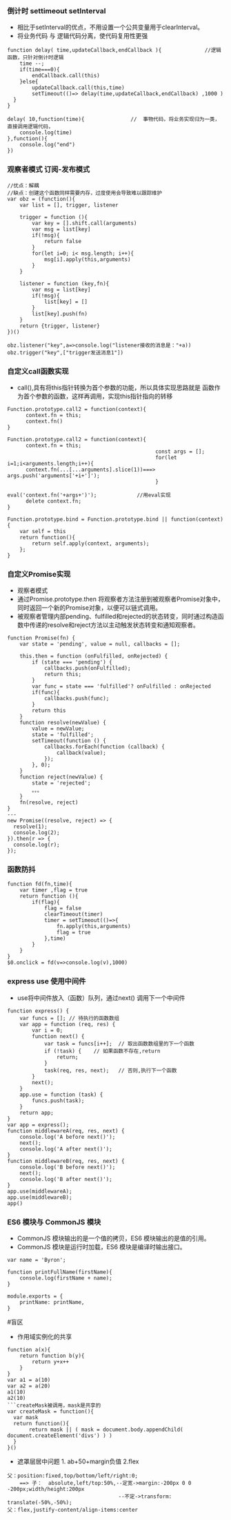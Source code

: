 ### 倒计时 settimeout setInterval
* 相比于setInterval的优点，不用设置一个公共变量用于clearInterval。
* 将业务代码 与 逻辑代码分离，使代码复用性更强
```
function delay( time,updateCallback,endCallback ){              //逻辑函数，只针对倒计时逻辑
	time --;
	if(time===0){
		endCallback.call(this)
	}else{
		updateCallback.call(this,time)
		setTimeout(()=> delay(time,updateCallback,endCallback) ,1000 )
  }
}

delay( 10,function(time){               //  事物代码，将业务实现归为一类，直接调用逻辑代码，
	console.log(time)
},function(){
	console.log("end")
})
```
### 观察者模式  订阅-发布模式
```
//优点：解耦
//缺点：创建这个函数同样需要内存，过度使用会导致难以跟踪维护
var obz = (function(){
	var list = [], trigger, listener
	
	trigger = function (){
		var key = [].shift.call(arguments)
		var msg = list[key]
		if(!msg){
        	return false
		}
		for(let i=0; i< msg.length; i++){
			msg[i].apply(this,arguments)
		}
	}

	listener = function (key,fn){
		var msg = list[key]
		if(!msg){
			list[key] = []
		}
        list[key].push(fn)
	}
	return {trigger, listener}
})()

obz.listener("key",a=>console.log("listener接收的消息是："+a))
obz.trigger("key",["trigger发送消息1"])
```
### 自定义call函数实现
* call(),具有将this指针转换为首个参数的功能，所以具体实现思路就是 函数作为首个参数的函数，这样再调用，实现this指针指向的转移
```核心部分
Function.prototype.call2 = function(context){
      context.fn = this;
      context.fn()
}

Function.prototype.call2 = function(context){
      context.fn = this;
                                                const args = [];
                                                for(let i=1;i<arguments.length;i++){
      context.fn(...[...arguments].slice(1))===>       args.push('arguments['+i+']');
                                                }
                                                eval('context.fn('+args+')');             //用eval实现
      delete context.fn;
}
```
```
Function.prototype.bind = Function.prototype.bind || function(context){
    var self = this
    return function(){
        return self.apply(context, arguments);
    };
}
```

### 自定义Promise实现
* 观察者模式
* 通过Promise.prototype.then 将观察者方法注册到被观察者Promise对象中，同时返回一个新的Promise对象，以便可以链式调用。
* 被观察者管理内部pending、fulfilled和rejected的状态转变，同时通过构造函数中传递的resolve和reject方法以主动触发状态转变和通知观察者。
```
function Promise(fn) {
    var state = 'pending', value = null, callbacks = [];

    this.then = function (onFulfilled, onRejected) {
        if (state === 'pending') {
            callbacks.push(onFulfilled);
            return this;
        }
        var func = state === 'fulfilled'? onFulfilled : onRejected
        if(func){
            callbacks.push(func);
        }
        return this
    }
    function resolve(newValue) {
        value = newValue;
        state = 'fulfilled';
        setTimeout(function () {
            callbacks.forEach(function (callback) {
                callback(value);
            });
        }, 0);
    }
    function reject(newValue) {
        state = 'rejected';
        。。。
    }
    fn(resolve, reject)
}
---
new Promise((resolve, reject) => {
  resolve(1);
  console.log(2);
}).then(r => {
  console.log(r);
});
```
### 函数防抖
```
function fd(fn,time){
	var timer ,flag = true
	return function (){
		if(flag){
			flag = false
            clearTimeout(timer)
            timer = setTimeout(()=>{
                fn.apply(this,arguments)
				flag = true
            },time)
		}
	}
}
$0.onclick = fd(v=>console.log(v),1000)
```
### express use 使用中间件
* use将中间件放入（函数）队列，通过next() 调用下一个中间件
```
function express() {
    var funcs = []; // 待执行的函数数组
    var app = function (req, res) {
        var i = 0;
        function next() {
            var task = funcs[i++];  // 取出函数数组里的下一个函数
            if (!task) {    // 如果函数不存在,return
                return;
            }
            task(req, res, next);   // 否则,执行下一个函数
        }
        next();
    }
    app.use = function (task) {
        funcs.push(task);
    }
    return app;    
}
var app = express();
function middlewareA(req, res, next) {
    console.log('A before next()');
    next();
    console.log('A after next()');
}
function middlewareB(req, res, next) {
    console.log('B before next()');
    next();
    console.log('B after next()');
}
app.use(middlewareA);
app.use(middlewareB);
app()
```

### ES6 模块与 CommonJS 模块 
* CommonJS 模块输出的是一个值的拷贝，ES6 模块输出的是值的引用。
* CommonJS 模块是运行时加载，ES6 模块是编译时输出接口。
```
var name = 'Byron';

function printFullName(firstName){
    console.log(firstName + name);
}

module.exports = {
    printName: printName,
}
```

#盲区
* 作用域实例化的共享
```a1和a2不共享作用域
function a(x){
    return function b(y){
        return y+x++
    }
}
var a1 = a(10)
var a2 = a(20)
a1(10)
a2(10)
```createMask被调用，mask是共享的
var createMask = function(){
  var mask
  return function(){
       return mask || ( mask = document.body.appendChild( document.createElement('divs') ) )
  }
}()
```
* 遮罩层居中问题  1. ab+50+margin负值   2.flex
```
父：position:fixed,top/bottom/left/right:0;  
    ==> 子：  absolute,left/top:50%,--定宽->margin:-200px 0 0 -200px;width/height:200px
                                    --不定->transform: translate(-50%,-50%);
父：flex,justify-content/align-items:center
```